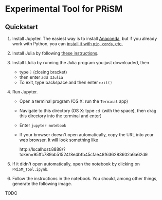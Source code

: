 # Experimental Tool for PRiSM

## Quickstart

1. Install Jupyter. The easiest way is to install [Anaconda](https://anaconda.com), but if you already work with Python, you can [install it with `pip`, `conda`, etc.](https://jupyter.org/install)

2. Install Julia by following [these instructions](https://julialang.org/downloads/).

3. Install IJulia by running the Julia program you just downloaded, then

    - type `]` (closing bracket)
    - then enter `add IJulia`
    - To exit, type backspace and then enter `exit()`

4. Run Jupyter.

    - Open a terminal program (OS X: run the `Terminal` app)
    - Navigate to this directory (OS X: type `cd `(with the space), then drag this directory into the terminal and enter)
    - Enter `jupyter notebook`
    - If your browser doesn't open automatically, copy the URL into your web browser. It will look something like

         http://localhost:8888/?token=95ffc789ab5152418e4bfb45cfae48f636283602a6a62d9

6. If it didn't open automatically, open the notebook by clicking on `PRiSM_Tool.ipynb`.

7. Follow the instructions in the notebook. You should, among other things, generate the following image.

  TODO
